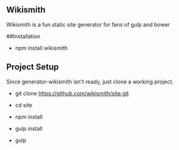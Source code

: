 Wikismith
---------------
Wikismith is a fun static site generator for fans of gulp and bower

##Installation

* npm install wikismith

## Project Setup

Since generator-wikismith isn't ready, just clone a working project.

* git clone https://github.com/wikismith/site.git

* cd site

* npm install

* gulp install

* gulp

